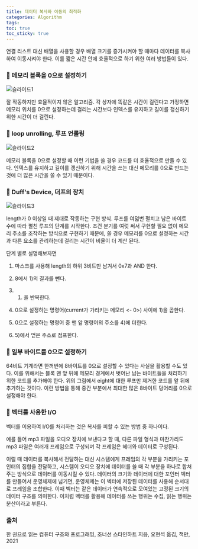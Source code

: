 ```yaml
---
title: 데이터 복사와 이동의 최적화
categories: Algorithm
tags: 
toc: true
toc_sticky: true
---
```


연결 리스트 대신 배열을 사용할 경우 배열 크기를 증가시켜야 할 때마다 데이터를 복사하여 이동시켜야 한다. 이를 짧은 시간 안에 효율적으로 하기 위한 여러 방법들이 있다. 

### 📌 메모리 블록을 0으로 설정하기

![슬라이드1](https://user-images.githubusercontent.com/96677719/152711614-c7eef32b-a8c1-4e39-af72-769021cf1d31.JPG)

잘 작동하지만 효율적이지 않은 알고리즘. 각 상자에 똑같은 시간이 걸린다고 가정하면 메모리 위치를 0으로 설정하는데 걸리는 시간보다 인덱스를 유지하고 길이를 갱신하기 위한 시간이 더 걸린다. 

### 📌 loop unrolling, 루프 언롤링

![슬라이드2](https://user-images.githubusercontent.com/96677719/152711616-a8598bd3-2639-428b-9774-b78f02d20c43.JPG)

메모리 블록을 0으로 설정할 때 이런 기법을 쓸 경우 코드를 더 효율적으로 만들 수 있다. 인덱스를 유지하고 길이를 갱신하기 위해 시간을 쓰는 대신 메모리를 0으로 만드는 것에 더 많은 시간을 쓸 수 있기 때문이다. 

### 📌 Duff's Device, 더프의 장치

![슬라이드3](https://user-images.githubusercontent.com/96677719/152711611-a49bcbb8-e6c2-4eae-a1af-92836e919449.JPG)

length가 0 이상일 때 제대로 작동하는 구현 방식. 루프를 여덟번 펼치고 남은 바이트 수에 따라 펼친 루프의 단계를 시작한다. 조건 분기를 여럿 써서 구현할 필요 없이 메모리 주소를 조작하는 방식으로 구현하기 때문에, 쓸 경우 메모리를 0으로 설정하는 시간과 다른 요소를 관리하는데 걸리는 시간이 비율이 더 계산 된다. 

단계 별로 설명해보자면

1) 마스크를 사용해 length의 하위 3비트만 남겨서 0x7과 AND 한다.

2) 8에서 1)의 결과를 뺀다.

3) 1) 을 반복한다.

4) 0으로 설정하는 명령어(current가 가리키는 메모리 <- 0>) 사이에 1)을 곱한다.

5) 0으로 설정하는 명령어 중 맨 앞 명령어의 주소를 4)에 더한다.

6) 5)에서 얻은 주소로 점프한다.

### 📌 일부 바이트를 0으로 설정하기

64비트 기계라면 한꺼번에 8바이트를 0으로 설정할 수 있다는 사실을 활용할 수도 있다. 이를 위해서는 블록 맨 앞 뒤에 메모리 경계에서 벗어난 남는 바이트들을 처리하기 위한 코드를 추가해야 한다. 위의 그림에서 eight에 대한 루프만 제거한 코드를 앞 뒤에 추가하는 것이다. 이런 방법을 통해 중간 부분에서 최대한 많은 8바이트 덩어리를 0으로 설정해야 한다.

### 📌 벡터를 사용한 I/O

벡터를 이용하여 I/O를 처리하는 것은 복사를 피할 수 있는 방법 중 하나이다. 

예를 들어 mp3 파일을 오디오 장치에 보낸다고 할 때, 다른 파일 형식과 마찬가리도 mp3 파일은 여러개 프레임으로 구성되며 각 프레임은 헤더와 데이터로 구성된다. 

이럴 때 데이터를 복사해서 전달하는 대신 시스템에게 프레임의 각 부분을 가리키는 포인터의 집합을 전달하고, 시스템이 오디오 장치에 데이터를 쓸 때 각 부분을 하나로 합쳐주는 방식으로 데이터를 이동시킬 수 있다. 데이터의 크기와 데이터에 대한 포인터 벡터를 만들어서 운영체제에 넘기면, 운영체제는 이 벡터에 저장된 데이터를 사용해 순서대로 프레임을 조합한다. 이때 벡터는 같은 데이터가 연속적으로 모여있는 고정된 크기의 데이터 구조를 의미한다. 이처럼 벡터를 활용해 데이터를 쓰는 행위는 수집, 읽는 행위는 분산이라고 부른다. 

### 출처
한 권으로 읽는 컴퓨터 구조와 프로그래밍, 조너선 스타인하트 지음, 오현석 옮김, 책만, 2021
